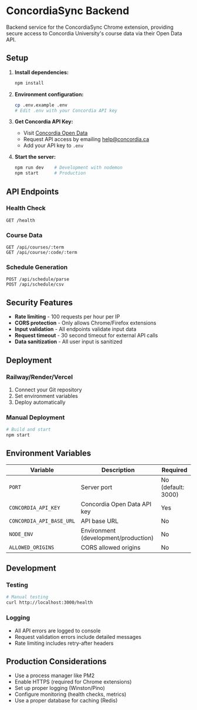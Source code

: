 # ConcordiaSync Backend

Backend service for the ConcordiaSync Chrome extension, providing secure access to Concordia University's course data via their Open Data API.

## Setup

1. **Install dependencies:**
   ```bash
   npm install
   ```

2. **Environment configuration:**
   ```bash
   cp .env.example .env
   # Edit .env with your Concordia API key
   ```

3. **Get Concordia API Key:**
   - Visit [Concordia Open Data](https://opendata.concordia.ca)
   - Request API access by emailing help@concordia.ca
   - Add your API key to `.env`

4. **Start the server:**
   ```bash
   npm run dev    # Development with nodemon
   npm start      # Production
   ```

## API Endpoints

### Health Check
```
GET /health
```

### Course Data
```
GET /api/courses/:term
GET /api/course/:code/:term
```

### Schedule Generation
```
POST /api/schedule/parse
POST /api/schedule/csv
```

## Security Features

- **Rate limiting** - 100 requests per hour per IP
- **CORS protection** - Only allows Chrome/Firefox extensions
- **Input validation** - All endpoints validate input data
- **Request timeout** - 30 second timeout for external API calls
- **Data sanitization** - All user input is sanitized

## Deployment

### Railway/Render/Vercel
1. Connect your Git repository
2. Set environment variables
3. Deploy automatically

### Manual Deployment
```bash
# Build and start
npm start
```

## Environment Variables

| Variable | Description | Required |
|----------|-------------|----------|
| `PORT` | Server port | No (default: 3000) |
| `CONCORDIA_API_KEY` | Concordia Open Data API key | Yes |
| `CONCORDIA_API_BASE_URL` | API base URL | No |
| `NODE_ENV` | Environment (development/production) | No |
| `ALLOWED_ORIGINS` | CORS allowed origins | No |

## Development

### Testing
```bash
# Manual testing
curl http://localhost:3000/health
```

### Logging
- All API errors are logged to console
- Request validation errors include detailed messages
- Rate limiting includes retry-after headers

## Production Considerations

- Use a process manager like PM2
- Enable HTTPS (required for Chrome extensions)
- Set up proper logging (Winston/Pino)
- Configure monitoring (health checks, metrics)
- Use a proper database for caching (Redis)